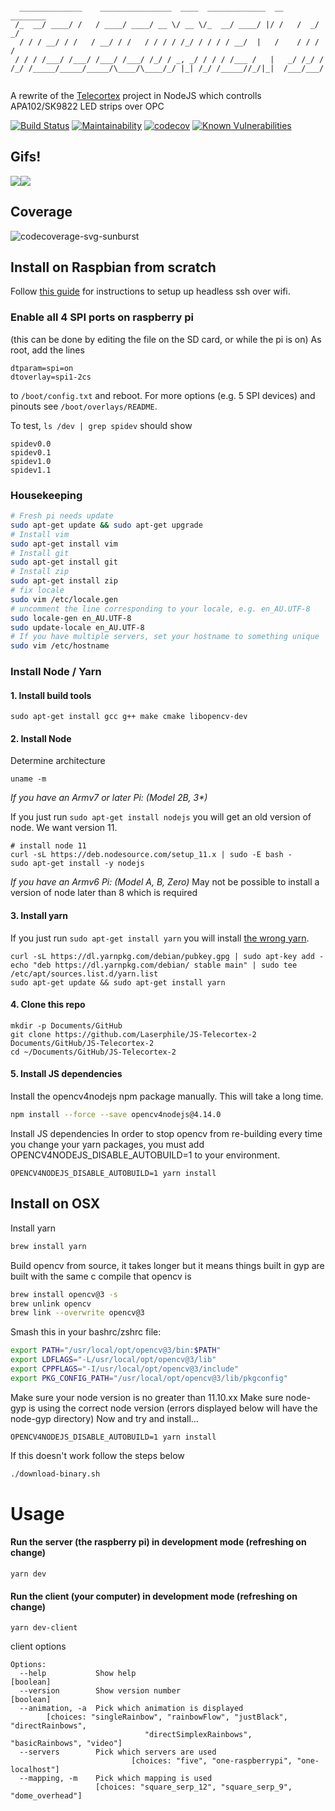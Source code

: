 ```

  ______________    ________________  ____  _____________  __    ________
 /_  __/ ____/ /   / ____/ ____/ __ \/ __ \/_  __/ ____/ |/ /   /  _/  _/
  / / / __/ / /   / __/ / /   / / / / /_/ / / / / __/  |   /    / / / /
 / / / /___/ /___/ /___/ /___/ /_/ / _, _/ / / / /___ /   |   _/ /_/ /
/_/ /_____/_____/_____/\____/\____/_/ |_| /_/ /_____//_/|_|  /___/___/


```
A rewrite of the [Telecortex](https://github.com/laserphile/telecortex) project in NodeJS which controlls APA102/SK9822 LED strips over OPC

[![Build Status](https://travis-ci.org/Laserphile/JS-Telecortex-2.svg?branch=master)](https://travis-ci.org/Laserphile/JS-Telecortex-2)
[![Maintainability](https://api.codeclimate.com/v1/badges/89eede666d93740400d9/maintainability)](https://codeclimate.com/github/Laserphile/JS-Telecortex-2/maintainability)
[![codecov](https://codecov.io/gh/Laserphile/JS-Telecortex-2/branch/master/graph/badge.svg)](https://codecov.io/gh/Laserphile/JS-Telecortex-2)
[![Known Vulnerabilities](https://snyk.io/test/github/Laserphile/JS-Telecortex-2/badge.svg?targetFile=package.json)](https://snyk.io/test/github/Laserphile/JS-Telecortex-2?targetFile=package.json)

## Gifs!

<img src="img/telecortex-timecrime-djing-short.gif?raw=true"><img src="img/telecortex-inside-dome.gif?raw=true">

## Coverage

![codecoverage-svg-sunburst]( https://codecov.io/gh/Laserphile/JS-Telecortex-2/branch/master/graphs/sunburst.svg)

## Install on Raspbian from scratch
Follow [this guide](https://styxit.com/2017/03/14/headless-raspberry-setup.html) for instructions to setup up headless ssh over wifi.

### Enable all 4 SPI ports on raspberry pi
(this can be done by editing the file on the SD card, or while the pi is on)
As root, add the lines
```
dtparam=spi=on
dtoverlay=spi1-2cs
```
to `/boot/config.txt` and reboot.
For more options (e.g. 5 SPI devices) and pinouts see `/boot/overlays/README`.

To test, `ls /dev | grep spidev` should show
```
spidev0.0
spidev0.1
spidev1.0
spidev1.1
```

### Housekeeping
```bash
# Fresh pi needs update
sudo apt-get update && sudo apt-get upgrade
# Install vim
sudo apt-get install vim
# Install git
sudo apt-get install git
# Install zip
sudo apt-get install zip
# fix locale
sudo vim /etc/locale.gen
# uncomment the line corresponding to your locale, e.g. en_AU.UTF-8
sudo locale-gen en_AU.UTF-8
sudo update-locale en_AU.UTF-8
# If you have multiple servers, set your hostname to something unique
sudo vim /etc/hostname
```
### Install Node / Yarn

#### 1. Install build tools
```
sudo apt-get install gcc g++ make cmake libopencv-dev
```
#### 2. Install Node
Determine architecture
```
uname -m
```
*If you have an Armv7 or later Pi: (Model 2B, 3\*)*

If you just run `sudo apt-get install nodejs` you will get an old version of node. We want version 11.
```
# install node 11
curl -sL https://deb.nodesource.com/setup_11.x | sudo -E bash -
sudo apt-get install -y nodejs
```
*If you have an Armv6 Pi: (Model A, B, Zero)*
May not be possible to install a version of node later than 8 which is required

#### 3. Install yarn
If you just run `sudo apt-get install yarn` you will install [the wrong yarn](http://manpages.ubuntu.com/manpages/xenial/man1/yarn.1.html).
```
curl -sL https://dl.yarnpkg.com/debian/pubkey.gpg | sudo apt-key add -
echo "deb https://dl.yarnpkg.com/debian/ stable main" | sudo tee /etc/apt/sources.list.d/yarn.list
sudo apt-get update && sudo apt-get install yarn
```
#### 4. Clone this repo
```
mkdir -p Documents/GitHub
git clone https://github.com/Laserphile/JS-Telecortex-2 Documents/GitHub/JS-Telecortex-2
cd ~/Documents/GitHub/JS-Telecortex-2
```

#### 5. Install JS dependencies

Install the opencv4nodejs npm package manually. This will take a long time.
```bash
npm install --force --save opencv4nodejs@4.14.0
```
Install JS dependencies
In order to stop opencv from re-building every time you change your yarn packages, you must add OPENCV4NODEJS_DISABLE_AUTOBUILD=1 to your environment.
```
OPENCV4NODEJS_DISABLE_AUTOBUILD=1 yarn install
```

## Install on OSX
Install yarn
```bash
brew install yarn
```
Build opencv from source, it takes longer but it means things built in gyp are built with the same c compile that opencv is
```bash
brew install opencv@3 -s
brew unlink opencv
brew link --overwrite opencv@3
```
Smash this in your bashrc/zshrc file:
```bash
export PATH="/usr/local/opt/opencv@3/bin:$PATH"
export LDFLAGS="-L/usr/local/opt/opencv@3/lib"
export CPPFLAGS="-I/usr/local/opt/opencv@3/include"
export PKG_CONFIG_PATH="/usr/local/opt/opencv@3/lib/pkgconfig"
``` 
Make sure your node version is no greater than 11.10.xx
Make sure node-gyp is using the correct node version (errors displayed below will have the node-gyp directory)
Now and try and install...
```
OPENCV4NODEJS_DISABLE_AUTOBUILD=1 yarn install
```
If this doesn't work follow the steps below
```bash
./download-binary.sh
```

# Usage

#### Run the server (the raspberry pi) in development mode (refreshing on change)

```
yarn dev
```

#### Run the client (your computer) in development mode (refreshing on change)

```
yarn dev-client
```
client options
```
Options:
  --help           Show help                                           [boolean]
  --version        Show version number                                 [boolean]
  --animation, -a  Pick which animation is displayed
        [choices: "singleRainbow", "rainbowFlow", "justBlack", "directRainbows",
                              "directSimplexRainbows", "basicRainbows", "video"]
  --servers        Pick which servers are used
                           [choices: "five", "one-raspberrypi", "one-localhost"]
  --mapping, -m    Pick which mapping is used
                   [choices: "square_serp_12", "square_serp_9", "dome_overhead"]
```
